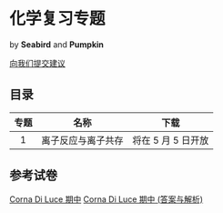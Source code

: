 # 化学复习专题
by **Seabird** and **Pumpkin**

[向我们提交建议](https://steambird1.github.io/app/wxrecommends.html)

## 目录

| 专题 | 名称 | 下载 |
| :-: | :-: | :-: |
| 1 | 离子反应与离子共存 | 将在 5 月 5 日开放 |

## 参考试卷

[Corna Di Luce 期中](https://steambird1.github.io/app/cchm/corna.pdf)
[Corna Di Luce 期中 (答案与解析)](https://steambird1.github.io/app/cchm/corna_ans.pdf)
